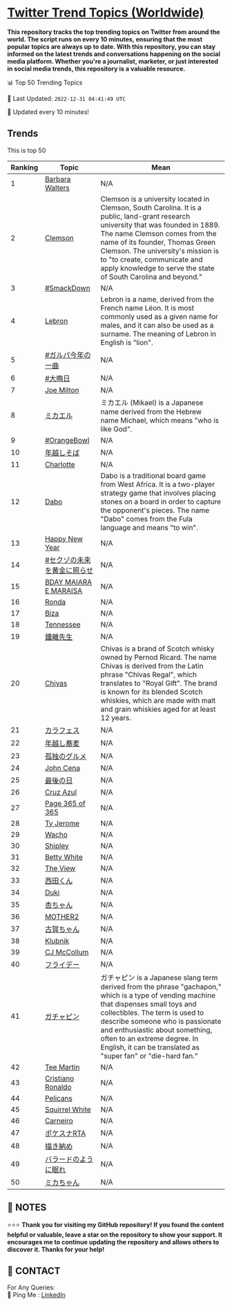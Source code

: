 [Twitter Trend Topics (Worldwide)](https://github.com/ErcinDedeoglu/Twitter-Trend-Topics)
==========

**This repository tracks the top trending topics on Twitter from around the world. 
The script runs on every 10 minutes, ensuring that the most popular topics are always up to date. 
With this repository, you can stay informed on the latest trends and conversations happening on the social media platform. 
Whether you're a journalist, marketer, or just interested in social media trends, this repository is a valuable resource.**


📊 Top 50 Trending Topics

📆 Last Updated: `2022-12-31 04:41:49 UTC`

🔧 Updated every 10 minutes!


## Trends

This is top 50

| Ranking | Topic | Mean |
| ------- | ------------ | ------------ |
| 1 | [Barbara Walters](http://twitter.com/search?q=Barbara+Walters) | N/A |
| 2 | [Clemson](http://twitter.com/search?q=Clemson) | Clemson is a university located in Clemson, South Carolina. It is a public, land-grant research university that was founded in 1889. The name Clemson comes from the name of its founder, Thomas Green Clemson. The university's mission is to "to create, communicate and apply knowledge to serve the state of South Carolina and beyond." |
| 3 | [#SmackDown](http://twitter.com/search?q=%23SmackDown) | N/A |
| 4 | [Lebron](http://twitter.com/search?q=Lebron) | Lebron is a name, derived from the French name Léon. It is most commonly used as a given name for males, and it can also be used as a surname. The meaning of Lebron in English is "lion". |
| 5 | [#ガルパ今年の一曲](http://twitter.com/search?q=%23%e3%82%ac%e3%83%ab%e3%83%91%e4%bb%8a%e5%b9%b4%e3%81%ae%e4%b8%80%e6%9b%b2) | N/A |
| 6 | [#大晦日](http://twitter.com/search?q=%23%e5%a4%a7%e6%99%a6%e6%97%a5) | N/A |
| 7 | [Joe Milton](http://twitter.com/search?q=Joe+Milton) | N/A |
| 8 | [ミカエル](http://twitter.com/search?q=%e3%83%9f%e3%82%ab%e3%82%a8%e3%83%ab) | ミカエル (Mikael) is a Japanese name derived from the Hebrew name Michael, which means "who is like God". |
| 9 | [#OrangeBowl](http://twitter.com/search?q=%23OrangeBowl) | N/A |
| 10 | [年越しそば](http://twitter.com/search?q=%e5%b9%b4%e8%b6%8a%e3%81%97%e3%81%9d%e3%81%b0) | N/A |
| 11 | [Charlotte](http://twitter.com/search?q=Charlotte) | N/A |
| 12 | [Dabo](http://twitter.com/search?q=Dabo) | Dabo is a traditional board game from West Africa. It is a two-player strategy game that involves placing stones on a board in order to capture the opponent's pieces. The name "Dabo" comes from the Fula language and means "to win". |
| 13 | [Happy New Year](http://twitter.com/search?q=Happy+New+Year) | N/A |
| 14 | [#セクゾの未来を黄金に照らせ](http://twitter.com/search?q=%23%e3%82%bb%e3%82%af%e3%82%be%e3%81%ae%e6%9c%aa%e6%9d%a5%e3%82%92%e9%bb%84%e9%87%91%e3%81%ab%e7%85%a7%e3%82%89%e3%81%9b) | N/A |
| 15 | [BDAY MAIARA E MARAISA](http://twitter.com/search?q=BDAY+MAIARA+E+MARAISA) | N/A |
| 16 | [Ronda](http://twitter.com/search?q=Ronda) | N/A |
| 17 | [Biza](http://twitter.com/search?q=Biza) | N/A |
| 18 | [Tennessee](http://twitter.com/search?q=Tennessee) | N/A |
| 19 | [鍾離先生](http://twitter.com/search?q=%e9%8d%be%e9%9b%a2%e5%85%88%e7%94%9f) | N/A |
| 20 | [Chivas](http://twitter.com/search?q=Chivas) | Chivas is a brand of Scotch whisky owned by Pernod Ricard. The name Chivas is derived from the Latin phrase "Chivas Regal", which translates to "Royal Gift". The brand is known for its blended Scotch whiskies, which are made with malt and grain whiskies aged for at least 12 years. |
| 21 | [カラフェス](http://twitter.com/search?q=%e3%82%ab%e3%83%a9%e3%83%95%e3%82%a7%e3%82%b9) | N/A |
| 22 | [年越し蕎麦](http://twitter.com/search?q=%e5%b9%b4%e8%b6%8a%e3%81%97%e8%95%8e%e9%ba%a6) | N/A |
| 23 | [孤独のグルメ](http://twitter.com/search?q=%e5%ad%a4%e7%8b%ac%e3%81%ae%e3%82%b0%e3%83%ab%e3%83%a1) | N/A |
| 24 | [John Cena](http://twitter.com/search?q=John+Cena) | N/A |
| 25 | [最後の日](http://twitter.com/search?q=%e6%9c%80%e5%be%8c%e3%81%ae%e6%97%a5) | N/A |
| 26 | [Cruz Azul](http://twitter.com/search?q=Cruz+Azul) | N/A |
| 27 | [Page 365 of 365](http://twitter.com/search?q=Page+365+of+365) | N/A |
| 28 | [Ty Jerome](http://twitter.com/search?q=Ty+Jerome) | N/A |
| 29 | [Wacho](http://twitter.com/search?q=Wacho) | N/A |
| 30 | [Shipley](http://twitter.com/search?q=Shipley) | N/A |
| 31 | [Betty White](http://twitter.com/search?q=Betty+White) | N/A |
| 32 | [The View](http://twitter.com/search?q=The+View) | N/A |
| 33 | [西田くん](http://twitter.com/search?q=%e8%a5%bf%e7%94%b0%e3%81%8f%e3%82%93) | N/A |
| 34 | [Duki](http://twitter.com/search?q=Duki) | N/A |
| 35 | [杏ちゃん](http://twitter.com/search?q=%e6%9d%8f%e3%81%a1%e3%82%83%e3%82%93) | N/A |
| 36 | [MOTHER2](http://twitter.com/search?q=MOTHER2) | N/A |
| 37 | [古賀ちゃん](http://twitter.com/search?q=%e5%8f%a4%e8%b3%80%e3%81%a1%e3%82%83%e3%82%93) | N/A |
| 38 | [Klubnik](http://twitter.com/search?q=Klubnik) | N/A |
| 39 | [CJ McCollum](http://twitter.com/search?q=CJ+McCollum) | N/A |
| 40 | [フライデー](http://twitter.com/search?q=%e3%83%95%e3%83%a9%e3%82%a4%e3%83%87%e3%83%bc) | N/A |
| 41 | [ガチャピン](http://twitter.com/search?q=%e3%82%ac%e3%83%81%e3%83%a3%e3%83%94%e3%83%b3) | ガチャピン is a Japanese slang term derived from the phrase "gachapon," which is a type of vending machine that dispenses small toys and collectibles. The term is used to describe someone who is passionate and enthusiastic about something, often to an extreme degree. In English, it can be translated as "super fan" or "die-hard fan." |
| 42 | [Tee Martin](http://twitter.com/search?q=Tee+Martin) | N/A |
| 43 | [Cristiano Ronaldo](http://twitter.com/search?q=Cristiano+Ronaldo) | N/A |
| 44 | [Pelicans](http://twitter.com/search?q=Pelicans) | N/A |
| 45 | [Squirrel White](http://twitter.com/search?q=Squirrel+White) | N/A |
| 46 | [Carneiro](http://twitter.com/search?q=Carneiro) | N/A |
| 47 | [ポケスナRTA](http://twitter.com/search?q=%e3%83%9d%e3%82%b1%e3%82%b9%e3%83%8aRTA) | N/A |
| 48 | [描き納め](http://twitter.com/search?q=%e6%8f%8f%e3%81%8d%e7%b4%8d%e3%82%81) | N/A |
| 49 | [バラードのように眠れ](http://twitter.com/search?q=%e3%83%90%e3%83%a9%e3%83%bc%e3%83%89%e3%81%ae%e3%82%88%e3%81%86%e3%81%ab%e7%9c%a0%e3%82%8c) | N/A |
| 50 | [ミカちゃん](http://twitter.com/search?q=%e3%83%9f%e3%82%ab%e3%81%a1%e3%82%83%e3%82%93) | N/A |




## 📝 NOTES

⭐⭐⭐ **Thank you for visiting my GitHub repository! If you found the content helpful or valuable, leave a star on the repository to show your support. It encourages me to continue updating the repository and allows others to discover it. Thanks for your help!**

## 📨 CONTACT

 For Any Queries:  
            🏓 Ping Me : [LinkedIn](https://www.linkedin.com/in/ercindedeoglu/)